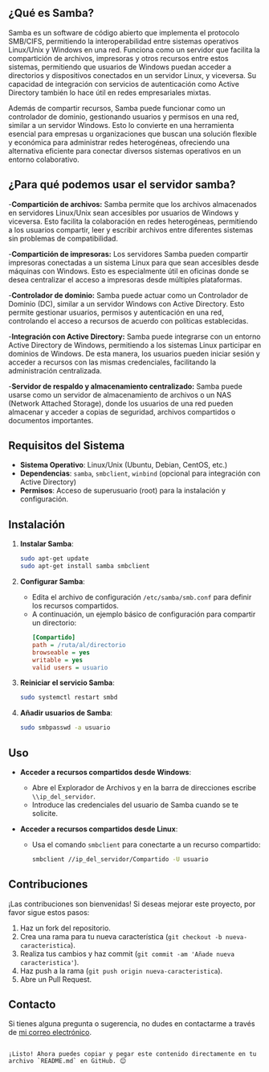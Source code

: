

## ¿Qué es Samba?

Samba es un software de código abierto que implementa el protocolo SMB/CIFS, permitiendo la interoperabilidad entre sistemas operativos Linux/Unix y Windows en una red. Funciona como un servidor que facilita la compartición de archivos, impresoras y otros recursos entre estos sistemas, permitiendo que usuarios de Windows puedan acceder a directorios y dispositivos conectados en un servidor Linux, y viceversa. Su capacidad de integración con servicios de autenticación como Active Directory también lo hace útil en redes empresariales mixtas.

Además de compartir recursos, Samba puede funcionar como un controlador de dominio, gestionando usuarios y permisos en una red, similar a un servidor Windows. Esto lo convierte en una herramienta esencial para empresas u organizaciones que buscan una solución flexible y económica para administrar redes heterogéneas, ofreciendo una alternativa eficiente para conectar diversos sistemas operativos en un entorno colaborativo.

## ¿Para qué podemos usar el servidor samba?
-**Compartición de archivos:** Samba permite que los archivos almacenados en servidores Linux/Unix sean accesibles por usuarios de Windows y viceversa. Esto facilita la colaboración en redes heterogéneas, permitiendo a los usuarios compartir, leer y escribir archivos entre diferentes sistemas sin problemas de compatibilidad.

-**Compartición de impresoras:** Los servidores Samba pueden compartir impresoras conectadas a un sistema Linux para que sean accesibles desde máquinas con Windows. Esto es especialmente útil en oficinas donde se desea centralizar el acceso a impresoras desde múltiples plataformas.

-**Controlador de dominio:** Samba puede actuar como un Controlador de Dominio (DC), similar a un servidor Windows con Active Directory. Esto permite gestionar usuarios, permisos y autenticación en una red, controlando el acceso a recursos de acuerdo con políticas establecidas.

-**Integración con Active Directory:** Samba puede integrarse con un entorno Active Directory de Windows, permitiendo a los sistemas Linux participar en dominios de Windows. De esta manera, los usuarios pueden iniciar sesión y acceder a recursos con las mismas credenciales, facilitando la administración centralizada.

-**Servidor de respaldo y almacenamiento centralizado:** Samba puede usarse como un servidor de almacenamiento de archivos o un NAS (Network Attached Storage), donde los usuarios de una red pueden almacenar y acceder a copias de seguridad, archivos compartidos o documentos importantes.

## Requisitos del Sistema

- **Sistema Operativo**: Linux/Unix (Ubuntu, Debian, CentOS, etc.)
- **Dependencias**: `samba`, `smbclient`, `winbind` (opcional para integración con Active Directory)
- **Permisos**: Acceso de superusuario (root) para la instalación y configuración.

## Instalación

1. **Instalar Samba**:
   ```bash
   sudo apt-get update
   sudo apt-get install samba smbclient
   ```

2. **Configurar Samba**:
   - Edita el archivo de configuración `/etc/samba/smb.conf` para definir los recursos compartidos.
   - A continuación, un ejemplo básico de configuración para compartir un directorio:
     ```ini
     [Compartido]
     path = /ruta/al/directorio
     browseable = yes
     writable = yes
     valid users = usuario
     ```

3. **Reiniciar el servicio Samba**:
   ```bash
   sudo systemctl restart smbd
   ```

4. **Añadir usuarios de Samba**:
   ```bash
   sudo smbpasswd -a usuario
   ```

## Uso

- **Acceder a recursos compartidos desde Windows**:
  - Abre el Explorador de Archivos y en la barra de direcciones escribe `\\ip_del_servidor`.
  - Introduce las credenciales del usuario de Samba cuando se te solicite.

- **Acceder a recursos compartidos desde Linux**:
  - Usa el comando `smbclient` para conectarte a un recurso compartido:
    ```bash
    smbclient //ip_del_servidor/Compartido -U usuario
    ```

## Contribuciones

¡Las contribuciones son bienvenidas! Si deseas mejorar este proyecto, por favor sigue estos pasos:

1. Haz un fork del repositorio.
2. Crea una rama para tu nueva característica (`git checkout -b nueva-caracteristica`).
3. Realiza tus cambios y haz commit (`git commit -am 'Añade nueva caracteristica'`).
4. Haz push a la rama (`git push origin nueva-caracteristica`).
5. Abre un Pull Request.

## Contacto

Si tienes alguna pregunta o sugerencia, no dudes en contactarme a través de [mi correo electrónico](mailto:c.alejandro57175@gmail.com).
```

¡Listo! Ahora puedes copiar y pegar este contenido directamente en tu archivo `README.md` en GitHub. 😊
